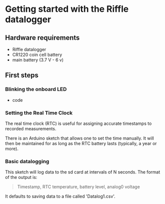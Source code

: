 # Getting started with the Riffle datalogger

## Hardware requirements

- Riffle datalogger
- CR1220 coin cell battery
- main battery (3.7 V - 6 v)

## First steps


### Blinking the onboard LED 

- code

### Setting the Real Time Clock

The real time clock (RTC) is useful for assigning accurate timestamps to recorded measurements.
 
There is an Arduino sketch that allows one to set the time manually.  It will then be maintained for as long as the RTC battery lasts (typically, a year or more). 

### Basic datalogging

This sketch will log data to the sd card at intervals of N seconds.  The format of the output is:


> Timestamp, RTC temperature, battery level, analog0 voltage

It defaults to saving data to a file called 'Datalog1.csv'.



